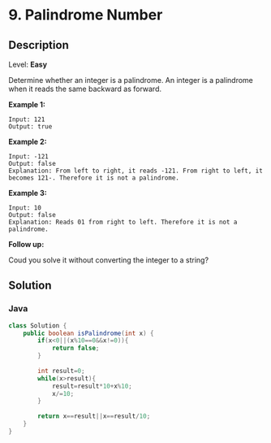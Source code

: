 # 9. Palindrome Number

## Description  

Level: **Easy**

Determine whether an integer is a palindrome. An integer is a palindrome when it reads the same backward as forward.

**Example 1:**

```
Input: 121
Output: true
```

**Example 2:**

```
Input: -121
Output: false
Explanation: From left to right, it reads -121. From right to left, it becomes 121-. Therefore it is not a palindrome.
```

**Example 3:**

```
Input: 10
Output: false
Explanation: Reads 01 from right to left. Therefore it is not a palindrome.
```

**Follow up:**

Coud you solve it without converting the integer to a string?

## Solution

### Java

```java
class Solution {
    public boolean isPalindrome(int x) {
        if(x<0||(x%10==0&&x!=0)){
            return false;
        }
        
        int result=0;
        while(x>result){
            result=result*10+x%10;
            x/=10;
        }
        
        return x==result||x==result/10;
    }
}
```